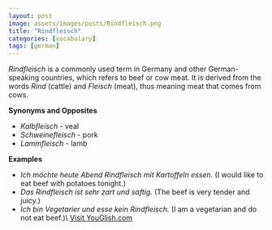 ```yaml
---
layout: post
image: assets/images/posts/Rindfleisch.png
title: "Rindfleisch"
categories: [vocabulary]
tags: [german]
---
```


*Rindfleisch* is a commonly used term in Germany and other German-speaking countries, which refers to beef or cow meat. It is derived from the words *Rind* (cattle) and *Fleisch* (meat), thus meaning meat that comes from cows.

**Synonyms and Opposites**
- *Kalbfleisch* - veal
- *Schweinefleisch* - pork
- *Lammfleisch* - lamb

**Examples**
- *Ich möchte heute Abend Rindfleisch mit Kartoffeln essen.* (I would like to eat beef with potatoes tonight.)
- *Das Rindfleisch ist sehr zart und saftig.* (The beef is very tender and juicy.)
- *Ich bin Vegetarier und esse kein Rindfleisch.* (I am a vegetarian and do not eat beef.)\ <a id="yg-widget-0" class="youglish-widget" data-query="Rindfleisch" data-lang="german" data-components="8412" data-auto-start="0" data-bkg-color="theme_light" data-title="How%20to%20pronounce%20Rindfleisch%20in%20German"  rel="nofollow" href="https://youglish.com">Visit YouGlish.com</a><script async src="https://youglish.com/public/emb/widget.js" charset="utf-8"></script>